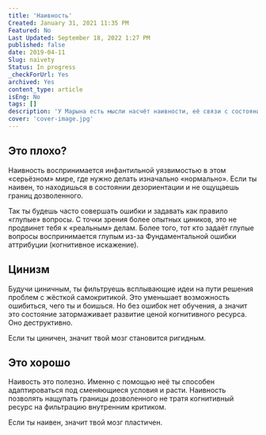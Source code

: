 ```yaml
---
title: 'Наивность'
Created: January 31, 2021 11:35 PM
Featured: No
Last Updated: September 18, 2022 1:27 PM
published: false
date: 2019-04-11
Slug: naivety
Status: In progress
_checkForUrl: Yes
archived: Yes
content_type: article
isEng: No
tags: []
description: 'У Марына есть мысли насчёт наивности, её связи с состоянием игры и влиянии на развитие человека.'
cover: 'cover-image.jpg'
---
```


## Это плохо?

Наивность воспринимается инфантильной уязвимостью в этом «серьёзном» мире, где нужно делать изначально «нормально». Если ты наивен, то находишься в состоянии дезориентации и не ощущаешь границ дозволенного.

Так ты будешь часто совершать ошибки и задавать как правило «глупые» вопросы. С точки зрения более опытных циников, это не продвинет тебя к «реальным» делам. Более того, тот кто задаёт глупые вопросы воспринимается глупым из-за Фундаментальной ошибки аттрибуции (когнитивное искажение).

## Цинизм

Будучи циничным, ты фильтруешь всплывающие идеи на пути решения проблем с жёсткой самокритикой. Это уменьшает возможность ошибиться, чего ты и боишься. Но без ошибок нет обучения, а значит это состояние затормаживает развитие ценой когнитивного ресурса. Oно деструктивно.

Если ты циничен, значит твой мозг становится ригидным.

## Это хорошо

Наивость это полезно. Именно с помощью неё ты способен адаптироваться под сменяющиеся условия и расти. Наивность позволять нащупать границы дозволенного не тратя когнитивный ресурс на фильтрацию внутренним критиком.

Если ты наивен, значит твой мозг пластичен.